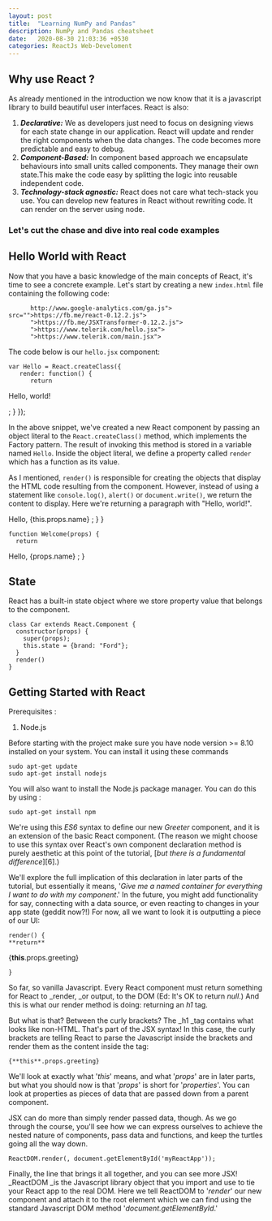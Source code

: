 ```yaml
---
layout: post
title:  "Learning NumPy and Pandas"
description: NumPy and Pandas cheatsheet
date:   2020-08-30 21:03:36 +0530
categories: ReactJs Web-Develoment 
---
```


## Why use React ?

As already mentioned in the introduction we now know that it is a javascript library to build beautiful user interfaces. React is also:

1. **_Declarative:_** We as developers just need to focus on designing views for each state change in our application. React will update and render the right components when the data changes. The code becomes more predictable and easy to debug.
2. **_Component-Based:_** In component based approach we encapsulate behaviours into small units called components. They manage their own state.This make the code easy by splitting the logic into reusable independent code.
3. **_Technology-stack agnostic:_** React does not care what tech-stack you use. You can develop new features in React without rewriting code. It can render on the server using node.

### Let's cut the chase and dive into real code examples

## Hello World with React

Now that you have a basic knowledge of the main concepts of React, it's time to see a concrete example. Let's start by creating a new `index.html` file containing the following code:
    
    
    
       
          
       
       
          http://www.google-analytics.com/ga.js"> src="">https://fb.me/react-0.12.2.js">
          ">https://fb.me/JSXTransformer-0.12.2.js">
          ">https://www.telerik.com/hello.jsx">
          ">https://www.telerik.com/main.jsx">
      
The code below is our `hello.jsx` component:
    
    
    var Hello = React.createClass({
       render: function() {
          return 
Hello, world!

;
       }
    });

In the above snippet, we've created a new React component by passing an object literal to the `React.createClass()` method, which implements the Factory pattern. The result of invoking this method is stored in a variable named `Hello`. Inside the object literal, we define a property called `render` which has a function as its value.

As I mentioned, `render()` is responsible for creating the objects that display the HTML code resulting from the component. However, instead of using a statement like `console.log()`, `alert()` or `document.write()`, we return the content to display. Here we're returning a paragraph with "Hello, world!".


Hello, {this.props.name}
;
      }
    }
    
    
    function Welcome(props) {
      return 
Hello, {props.name}
;
    }

## State

React has a built-in state object where we store property value that belongs to the component.
    
    
    class Car extends React.Component {
      constructor(props) {
        super(props);
        this.state = {brand: "Ford"};
      }
      render()
    }


## Getting Started with React



Prerequisites : 

1. Node.js

Before starting with the project make sure you have node version >= 8.10 installed on your system. You can install it using these commands
    
    
    sudo apt-get update
    sudo apt-get install nodejs

You will also want to install the Node.js package manager. You can do this by using :
    
    
    sudo apt-get install npm
    

We're using this _ES6_ syntax to define our new _Greeter_ component, and it is an extension of the basic React component. (The reason we might choose to use this syntax over React's own component declaration method is purely aesthetic at this point of the tutorial, [_but there is a fundamental difference_][6].)

We'll explore the full implication of this declaration in later parts of the tutorial, but essentially it means, '_Give me a named container for everything I want to do with my component_.' In the future, you might add functionality for say, connecting with a data source, or even reacting to changes in your app state (geddit now?!) For now, all we want to look it is outputting a piece of our UI:
    
    
    render() {   
    **return** 
{**this**.props.greeting}
  
    }

So far, so vanilla Javascript. Every React component must return something for React to _render, _or output, to the DOM (Ed: It's OK to return _null_.) And this is what our render method is doing: returning an _h1_ tag.

But what is that? Between the curly brackets? The _h1 _tag contains what looks like non-HTML. That's part of the JSX syntax! In this case, the curly brackets are telling React to parse the Javascript inside the brackets and render them as the content inside the tag:
    
    
    {**this**.props.greeting}

We'll look at exactly what '_this_' means, and what '_props_' are in later parts, but what you should now is that '_props_' is short for '_properties_'. You can look at properties as pieces of data that are passed down from a parent component.

JSX can do more than simply render passed data, though. As we go through the course, you'll see how we can express ourselves to achieve the nested nature of components, pass data and functions, and keep the turtles going all the way down.
    
    
    ReactDOM.render(, document.getElementById('myReactApp'));

Finally, the line that brings it all together, and you can see more JSX! _ReactDOM _is the Javascript library object that you import and use to tie your React app to the real DOM. Here we tell ReactDOM to '_render_' our new component and attach it to the root element which we can find using the standard Javascript DOM method '_document.getElementById_.'
